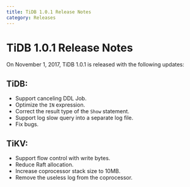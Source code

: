 ```yaml
---
title: TiDB 1.0.1 Release Notes
category: Releases
---
```


<!-- markdownlint-disable MD026 -->
<!-- markdownlint-disable MD007 -->

# TiDB 1.0.1 Release Notes

On November 1, 2017, TiDB 1.0.1 is released with the following updates:

## TiDB:

  - Support canceling DDL Job.
  - Optimize the `IN` expression.
  - Correct the result type of the `Show` statement.
  - Support log slow query into a separate log file.
  - Fix bugs.

## TiKV:

  - Support flow control with write bytes.
  - Reduce Raft allocation.
  - Increase coprocessor stack size to 10MB.
  - Remove the useless log from the coprocessor.
